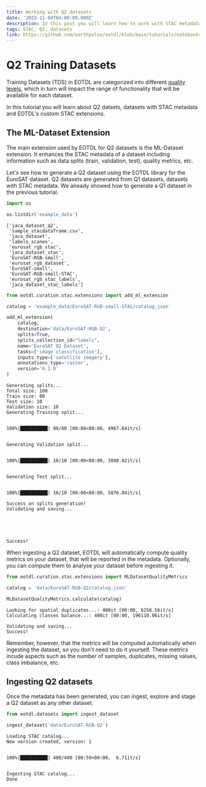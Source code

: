 ```yaml
---
title: Working with Q2 datasets
date: '2023-11-04T04:00:00.000Z'
description: In this post you will learn how to work with STAC metadata to create Q2 datasets.
tags: STAC, Q2, datasets
link: https://github.com/earthpulse/eotdl/blob/main/tutorials/notebooks/04_q2_datasets.ipynb
---
```


# Q2 Training Datasets

Training Datasets (TDS) in EOTDL are categorized into different [quality levels](https://eotdl.com/docs/datasets/quality), which in turn will impact the range of functionality that will be available for each dataset.

In this tutorial you will learn about Q2 datsets, datasets with STAC metadata and EOTDL's custom STAC extensions. 

## The ML-Dataset Extension

The main extension used by EOTDL for Q2 datasets is the ML-Dataset extension. It enhances the STAC metadata of a dataset including information such as data splits (train, validation, test), quality metrics, etc.

Let's see how to generate a Q2 dataset using the EOTDL library for the EuroSAT dataset. Q2 datasets are generated from Q1 datasets, datasets with STAC metadata. We already showed how to generate a Q1 dataset in the previous tutorial.


```python
import os 

os.listdir('example_data')
```




    ['jaca_dataset_q2',
     'sample_stacdataframe.csv',
     'jaca_dataset',
     'labels_scaneo',
     'eurosat_rgb_stac',
     'jaca_dataset_stac',
     'EuroSAT-RGB-small',
     'eurosat_rgb_dataset',
     'EuroSAT-small',
     'EuroSAT-RGB-small-STAC',
     'eurosat_rgb_stac_labels',
     'jaca_dataset_stac_labels']




```python
from eotdl.curation.stac.extensions import add_ml_extension

catalog = 'example_data/EuroSAT-RGB-small-STAC/catalog.json'

add_ml_extension(
	catalog,
	destination='data/EuroSAT-RGB-Q2',
	splits=True,
	splits_collection_id="labels",
	name='EuroSAT Q2 Dataset',
	tasks=['image classification'],
	inputs_type=['satellite imagery'],
	annotations_type='raster',
	version='0.1.0'
)
```

    Generating splits...
    Total size: 100
    Train size: 80
    Test size: 10
    Validation size: 10
    Generating Training split...


    100%|██████████| 80/80 [00:00<00:00, 4967.64it/s]


    Generating Validation split...


    100%|██████████| 10/10 [00:00<00:00, 3880.02it/s]


    Generating Test split...


    100%|██████████| 10/10 [00:00<00:00, 5876.84it/s]

    Success on splits generation!
    Validating and saving...


    


    Success!


When ingesting a Q2 dataset, EOTDL will automatically compute quality metrics on your dataset, that will be reported in the metadata. Optionally, you can compute them to analyse your dataset before ingesting it.


```python
from eotdl.curation.stac.extensions import MLDatasetQualityMetrics

catalog = 'data/EuroSAT-RGB-Q2/catalog.json'

MLDatasetQualityMetrics.calculate(catalog)
```

    Looking for spatial duplicates...: 400it [00:00, 6256.56it/s]
    Calculating classes balance...: 400it [00:00, 196110.06it/s]

    Validating and saving...
    Success!


    


Remember, however, that the metrics will be computed automatically when ingesting the dataset, so you don't need to do it yourself. These metrics incude aspects such as the number of samples, duplicates, missing values, class imbalance, etc.

## Ingesting Q2 datasets

Once the metadata has been generated, you can ingest, explore and stage a Q2 dataset as any other dataset.


```python
from eotdl.datasets import ingest_dataset

ingest_dataset('data/EuroSAT-RGB-Q2')
```

    Loading STAC catalog...
    New version created, version: 1


    100%|██████████| 400/400 [00:59<00:00,  6.71it/s]


    Ingesting STAC catalog...
    Done

